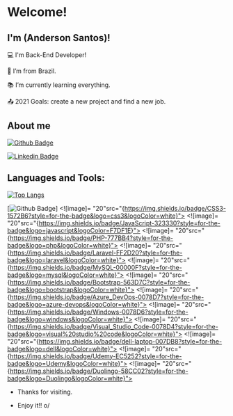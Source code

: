 # Welcome!

 

## I'm (Anderson Santos)!

 

:computer: I'm Back-End Developer!

:house_with_garden: I’m from Brazil.

:books: I’m currently learning everything.

:outbox_tray: 2021 Goals: create a new project and find a new job.

 

## About me

[![Github Badge](https://img.shields.io/badge/-Github-000?style=flat-square&logo=Github&logoColor=white&link=https://github.com/anderson-front)](https://github.com/anderson-front)

[![Linkedin Badge](https://img.shields.io/badge/-LinkedIn-blue?style=flat-square&logo=Linkedin&logoColor=white&link=https://www.linkedin.com/in/anderson-santos-dev-front-back/)]( https://www.linkedin.com/in/anderson-santos-dev-front-back/)

## Languages and Tools:

[![Top Langs](https://github-readme-stats.vercel.app/api/top-langs/?username=anderson-front&layout=compact)](https://github.com/anderson-front)

[![Github Badge](https://img.shields.io/badge/HTML5-E34F26?style=for-the-badge&logo=html5&logoColor=white)]
<![image]= "20"src="{https://img.shields.io/badge/CSS3-1572B6?style=for-the-badge&logo=css3&logoColor=white}">
<![image]= "20"src="{https://img.shields.io/badge/JavaScript-323330?style=for-the-badge&logo=javascript&logoColor=F7DF1E}">
<![image]= "20"src="{https://img.shields.io/badge/PHP-777BB4?style=for-the-badge&logo=php&logoColor=white}">
<![image]= "20"src="{https://img.shields.io/badge/Laravel-FF2D20?style=for-the-badge&logo=laravel&logoColor=white}">
<![image]= "20"src="{https://img.shields.io/badge/MySQL-00000F?style=for-the-badge&logo=mysql&logoColor=white}">
<![image]= "20"src="{https://img.shields.io/badge/Bootstrap-563D7C?style=for-the-badge&logo=bootstrap&logoColor=white}">
<![image]= "20"src="{https://img.shields.io/badge/Azure_DevOps-0078D7?style=for-the-badge&logo=azure-devops&logoColor=white}">
<![image]= "20"src="{https://img.shields.io/badge/Windows-0078D6?style=for-the-badge&logo=windows&logoColor=white}">
<![image]= "20"src="{https://img.shields.io/badge/Visual_Studio_Code-0078D4?style=for-the-badge&logo=visual%20studio%20code&logoColor=white}">
<![image]= "20"src="{https://img.shields.io/badge/dell-laptop-007DB8?style=for-the-badge&logo=dell&logoColor=white}">
<![image]= "20"src="{https://img.shields.io/badge/Udemy-EC5252?style=for-the-badge&logo=Udemy&logoColor=white}">
<![image]= "20"src="{https://img.shields.io/badge/Duolingo-58CC02?style=for-the-badge&logo=Duolingo&logoColor=white}">

- Thanks for visiting.

- Enjoy it!! o/
